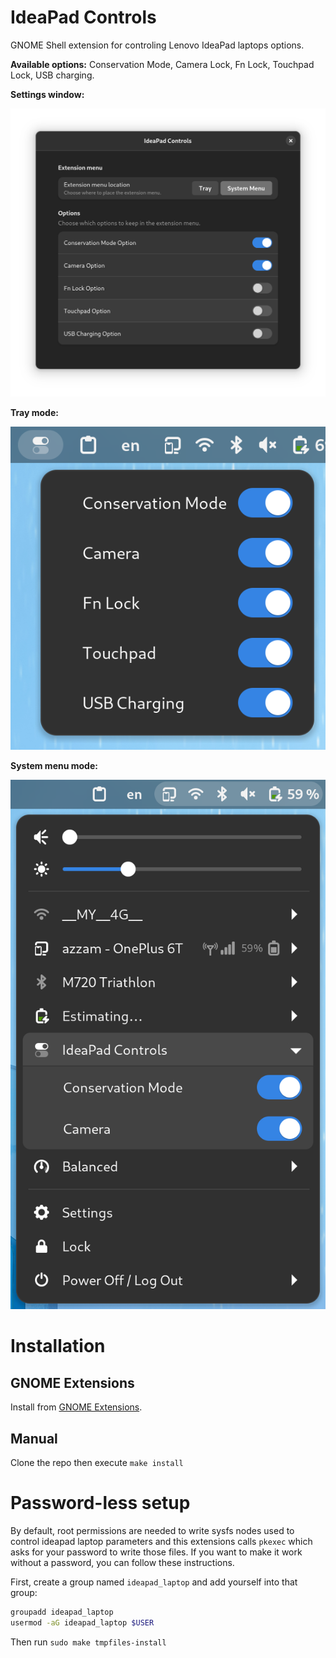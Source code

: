 # IdeaPad Controls

GNOME Shell extension for controling Lenovo IdeaPad laptops options.

**Available options:** Conservation Mode, Camera Lock, Fn Lock, Touchpad Lock, USB charging.

**Settings window:**

![Settings screenshot](images/settings-screenshot.png)

**Tray mode:**

![Tray screenshot](images/tray-screenshot.png)

**System menu mode:**

![System menu screenshot](images/system-menu-screenshot.png)



# Installation

## GNOME Extensions
Install from [GNOME Extensions](https://extensions.gnome.org/extension/5260/ideapad-controls/).

## Manual
Clone the repo then execute `make install`


# Password-less setup

By default, root permissions are needed to write sysfs nodes used to control ideapad laptop parameters and this extensions calls `pkexec` which asks for your password to write those files. If you want to make it work without a password, you can follow these instructions.

First, create a group named `ideapad_laptop` and add yourself into that group:
```bash
groupadd ideapad_laptop
usermod -aG ideapad_laptop $USER
```

Then run `sudo make tmpfiles-install`

